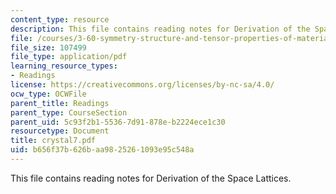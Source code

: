 ```yaml
---
content_type: resource
description: This file contains reading notes for Derivation of the Space Lattices.
file: /courses/3-60-symmetry-structure-and-tensor-properties-of-materials-fall-2005/b656f37b626baa9825261093e95c548a_crystal7.pdf
file_size: 107499
file_type: application/pdf
learning_resource_types:
- Readings
license: https://creativecommons.org/licenses/by-nc-sa/4.0/
ocw_type: OCWFile
parent_title: Readings
parent_type: CourseSection
parent_uid: 5c93f2b1-5536-7d91-878e-b2224ece1c30
resourcetype: Document
title: crystal7.pdf
uid: b656f37b-626b-aa98-2526-1093e95c548a
---
```

This file contains reading notes for Derivation of the Space Lattices.